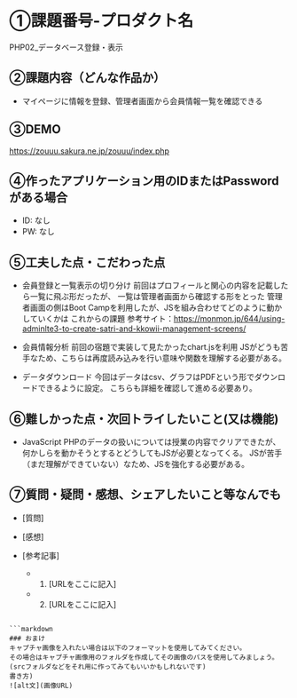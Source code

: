# ①課題番号-プロダクト名

PHP02_データベース登録・表示

## ②課題内容（どんな作品か）

- マイページに情報を登録、管理者画面から会員情報一覧を確認できる

## ③DEMO

https://zouuu.sakura.ne.jp/zouuu/index.php

## ④作ったアプリケーション用のIDまたはPasswordがある場合

- ID: なし
- PW: なし

## ⑤工夫した点・こだわった点

- 会員登録と一覧表示の切り分け
  前回はプロフィールと関心の内容を記載したら一覧に飛ぶ形だったが、
  一覧は管理者画面から確認する形をとった
  管理者画面の側はBoot Campを利用したが、JSを組み合わせてどのように動かしていくかは
  これからの課題
  参考サイト：https://monmon.jp/644/using-adminlte3-to-create-satri-and-kkowii-management-screens/

- 会員情報分析
  前回の宿題で実装して見たかったchart.jsを利用
  JSがどうも苦手なため、こちらは再度読み込みを行い意味や関数を理解する必要がある。
  
- データダウンロード
  今回はデータはcsv、グラフはPDFという形でダウンロードできるように設定。
  こちらも詳細を確認して進める必要あり。
  

## ⑥難しかった点・次回トライしたいこと(又は機能)

- JavaScript
  PHPのデータの扱いについては授業の内容でクリアできたが、
  何かしらを動かそうとするとどうしてもJSが必要となってくる。
  JSが苦手（まだ理解ができていない）なため、JSを強化する必要がある。
  

## ⑦質問・疑問・感想、シェアしたいこと等なんでも

- [質問]
- [感想]
  
- [参考記事]
  - 1. [URLをここに記入]
  - 2. [URLをここに記入]
```

```markdown
### おまけ
キャプチャ画像を入れたい場合は以下のフォーマットを使用してみてください。
その場合はキャプチャ画像用のフォルダを作成してその画像のパスを使用してみましょう。
(srcフォルダなどをそれ用に作ってみてもいいかもしれないです)
書き方)
![alt文](画像URL)

